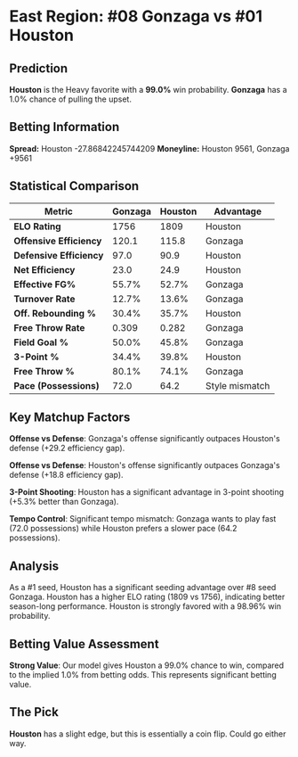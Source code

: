 # East Region: #08 Gonzaga vs #01 Houston

## Prediction
**Houston** is the Heavy favorite with a **99.0%** win probability.
**Gonzaga** has a 1.0% chance of pulling the upset.

## Betting Information
**Spread:** Houston -27.86842245744209
**Moneyline:** Houston 9561, Gonzaga +9561

## Statistical Comparison

| Metric | Gonzaga | Houston | Advantage |
|--------|-----------------|-----------------|----------|
| **ELO Rating** | 1756 | 1809 | Houston |
| **Offensive Efficiency** | 120.1 | 115.8 | Gonzaga |
| **Defensive Efficiency** | 97.0 | 90.9 | Houston |
| **Net Efficiency** | 23.0 | 24.9 | Houston |
| **Effective FG%** | 55.7% | 52.7% | Gonzaga |
| **Turnover Rate** | 12.7% | 13.6% | Gonzaga |
| **Off. Rebounding %** | 30.4% | 35.7% | Houston |
| **Free Throw Rate** | 0.309 | 0.282 | Gonzaga |
| **Field Goal %** | 50.0% | 45.8% | Gonzaga |
| **3-Point %** | 34.4% | 39.8% | Houston |
| **Free Throw %** | 80.1% | 74.1% | Gonzaga |
| **Pace (Possessions)** | 72.0 | 64.2 | Style mismatch |

## Key Matchup Factors

**Offense vs Defense**: Gonzaga's offense significantly outpaces Houston's defense (+29.2 efficiency gap).

**Offense vs Defense**: Houston's offense significantly outpaces Gonzaga's defense (+18.8 efficiency gap).

**3-Point Shooting**: Houston has a significant advantage in 3-point shooting (+5.3% better than Gonzaga).

**Tempo Control**: Significant tempo mismatch: Gonzaga wants to play fast (72.0 possessions) while Houston prefers a slower pace (64.2 possessions).

## Analysis

As a #1 seed, Houston has a significant seeding advantage over #8 seed Gonzaga. Houston has a higher ELO rating (1809 vs 1756), indicating better season-long performance. Houston is strongly favored with a 98.96% win probability.

## Betting Value Assessment

**Strong Value**: Our model gives Houston a 99.0% chance to win, compared to the implied 1.0% from betting odds. This represents significant betting value.

## The Pick

**Houston** has a slight edge, but this is essentially a coin flip. Could go either way.

